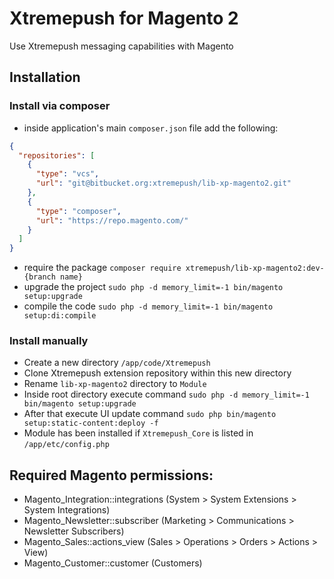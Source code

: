 # Xtremepush for Magento 2

Use Xtremepush messaging capabilities with Magento

## Installation

### Install via composer
- inside application's main `composer.json` file add the following:
```json
{
  "repositories": [
    {
      "type": "vcs",
      "url": "git@bitbucket.org:xtremepush/lib-xp-magento2.git"
    },
    {
      "type": "composer",
      "url": "https://repo.magento.com/"
    }
  ]
}
```
- require the package `composer require xtremepush/lib-xp-magento2:dev-{branch name}`
- upgrade the project `sudo php -d memory_limit=-1 bin/magento setup:upgrade`
- compile the code `sudo php -d memory_limit=-1 bin/magento setup:di:compile`

### Install manually
- Create a new directory `/app/code/Xtremepush`
- Clone Xtremepush extension repository within this new directory
- Rename `lib-xp-magento2` directory to `Module`
- Inside root directory execute command `sudo php -d memory_limit=-1 bin/magento setup:upgrade`
- After that execute UI update command `sudo php bin/magento setup:static-content:deploy -f`
- Module has been installed if `Xtremepush_Core` is listed in `/app/etc/config.php`

## Required Magento permissions:
- Magento_Integration::integrations (System > System Extensions > System Integrations)
- Magento_Newsletter::subscriber (Marketing > Communications > Newsletter Subscribers)
- Magento_Sales::actions_view (Sales > Operations > Orders > Actions > View)
- Magento_Customer::customer (Customers)

